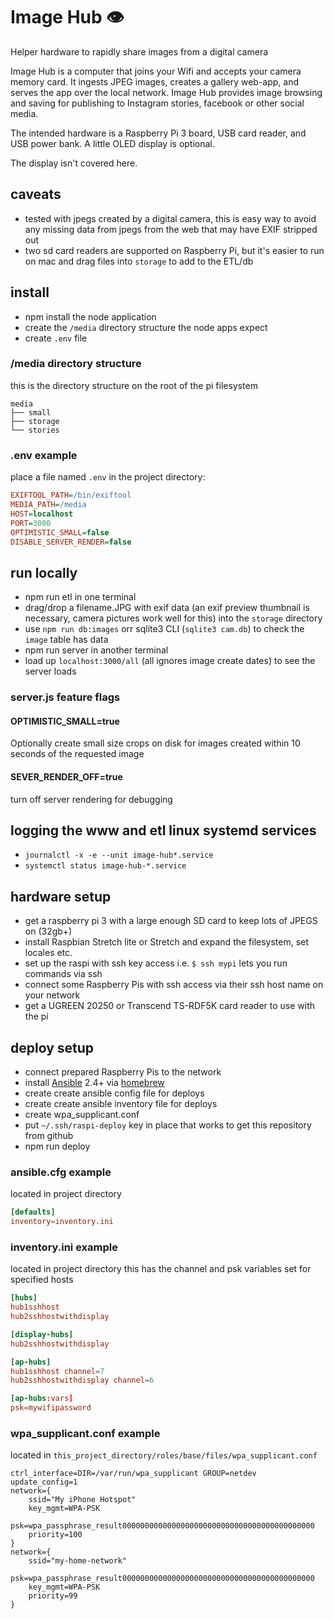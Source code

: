 # Image Hub 👁
Helper hardware to rapidly share images from a digital camera

Image Hub is a computer that joins your Wifi and accepts your camera memory card. It ingests JPEG images, creates a gallery web-app, and serves the app over the local network. Image Hub provides image browsing and saving for publishing to Instagram stories, facebook or other social media.

The intended hardware is a Raspberry Pi 3 board, USB card reader, and USB power bank. A little OLED display is optional.

The display isn't covered here.

## caveats
- tested with jpegs created by a digital camera, this is easy way to avoid any missing data from jpegs from the web that may have EXIF stripped out
- two sd card readers are supported on Raspberry Pi, but it's easier to run on mac and drag files into `storage` to add to the ETL/db

## install
- npm install the node application
- create the `/media` directory structure the node apps expect
- create `.env` file

### /media directory structure
this is the directory structure on the root of the pi filesystem
```
media
├── small
├── storage
└── stories
```

### .env example
place a file named `.env` in the project directory:
```ini
EXIFTOOL_PATH=/bin/exiftool
MEDIA_PATH=/media
HOST=localhost
PORT=3000
OPTIMISTIC_SMALL=false
DISABLE_SERVER_RENDER=false
```

## run locally
- npm run etl in one terminal
- drag/drop a filename.JPG with exif data (an exif preview thumbnail is necessary, camera pictures work well for this) into the `storage` directory
- use `npm run db:images` orr sqlite3 CLI (`sqlite3 cam.db`) to check the `image` table has data
- npm run server in another terminal
- load up `localhost:3000/all` (all ignores image create dates) to see the server loads

### server.js feature flags
#### OPTIMISTIC_SMALL=true
Optionally create small size crops on disk for images created within 10 seconds of the requested image
#### SEVER_RENDER_OFF=true
turn off server rendering for debugging

## logging the www and etl linux systemd services
- `journalctl -x -e --unit image-hub*.service`
- `systemctl status image-hub-*.service`

## hardware setup
- get a raspberry pi 3 with a large enough SD card to keep lots of JPEGS on (32gb+)
- install Raspbian Stretch lite or Stretch and expand the filesystem, set locales etc.
- set up the raspi with ssh key access i.e. `$ ssh mypi` lets you run commands via ssh
- connect some Raspberry Pis with ssh access via their ssh host name on your network
- get a UGREEN 20250 or Transcend TS-RDF5K card reader to use with the pi

## deploy setup
- connect prepared Raspberry Pis to the network
- install [Ansible](https://ansible.com) 2.4+ via [homebrew](https://brew.sh)
- create create ansible config file for deploys
- create create ansible inventory file for deploys
- create wpa_supplicant.conf
- put `~/.ssh/raspi-deploy` key in place that works to get this repository from github
- npm run deploy

### ansible.cfg example
located in project directory
```conf
[defaults]
inventory=inventory.ini
```
### inventory.ini example
located in project directory
this has the channel and psk variables set for specified hosts
```conf
[hubs]
hub1sshhost
hub2sshhostwithdisplay

[display-hubs]
hub2sshhostwithdisplay

[ap-hubs]
hub1sshhost channel=7
hub2sshhostwithdisplay channel=6

[ap-hubs:vars]
psk=mywifipassword
```
### wpa_supplicant.conf example
located in `this_project_directory/roles/base/files/wpa_supplicant.conf`
```
ctrl_interface=DIR=/var/run/wpa_supplicant GROUP=netdev
update_config=1
network={
	ssid="My iPhone Hotspot"
	key_mgmt=WPA-PSK
	psk=wpa_passphrase_result0000000000000000000000000000000000000000000
	priority=100
}
network={
	ssid="my-home-network"
	psk=wpa_passphrase_result0000000000000000000000000000000000000000000
	key_mgmt=WPA-PSK
	priority=99
}
```
